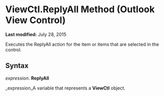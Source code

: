 
# ViewCtl.ReplyAll Method (Outlook View Control)

 **Last modified:** July 28, 2015

Executes the ReplyAll action for the item or items that are selected in the control.

## Syntax

 _expression_. **ReplyAll**

 _expression_A variable that represents a  **ViewCtl** object.

